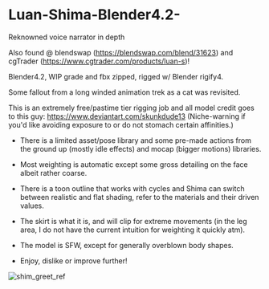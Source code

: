 # Luan-Shima-Blender4.2-
Reknowned voice narrator in depth

Also found @ blendswap (https://blendswap.com/blend/31623) and cgTrader (https://www.cgtrader.com/products/luan-s)!

Blender4.2, WIP grade and fbx zipped, rigged w/ Blender rigify4.

Some fallout from a long winded animation trek as a cat was revisited.

This is an extremely free/pastime tier rigging job and all model credit goes to this guy: https://www.deviantart.com/skunkdude13 (Niche-warning if you'd like avoiding exposure to or do not stomach certain affinities.)

- There is a limited asset/pose library and some pre-made actions from the ground up (mostly idle effects) and mocap (bigger motions) libraries.

- Most weighting is automatic except some gross detailing on the face albeit rather coarse.

- There is a toon outline that works with cycles and Shima can switch between realistic and flat shading, refer to the materials and their driven values.

- The skirt is what it is, and will clip for extreme movements (in the leg area, I do not have the current intuition for weighting it quickly atm).

- The model is SFW, except for generally overblown body shapes.

- Enjoy, dislike or improve further!

![shim_greet_ref](https://github.com/user-attachments/assets/9fe890f9-e64c-4b49-a4db-b1ad083c0c34)
